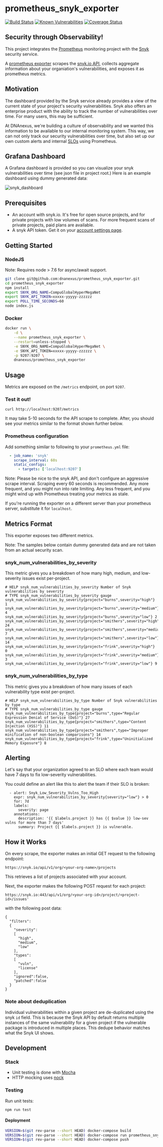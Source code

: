 # prometheus\_snyk\_exporter

[![Build Status](https://travis-ci.org/dnanexus/prometheus_snyk_exporter.svg?branch=master)](https://travis-ci.org/dnanexus/prometheus_snyk_exporter) [![Known Vulnerabilities](https://snyk.io/test/github/dnanexus/prometheus_snyk_exporter/badge.svg)](https://snyk.io/test/github/dnanexus/prometheus_snyk_exporter) [![Coverage Status](https://coveralls.io/repos/github/dnanexus/prometheus_snyk_exporter/badge.svg?branch=master)](https://coveralls.io/github/dnanexus/prometheus_snyk_exporter?branch=master)

## Security through Observability!

This project integrates the [Prometheus](https://prometheus.io) monitoring project with the [Snyk](https://snyk.io) security service.

A [prometheus exporter](https://prometheus.io/docs/instrumenting/exporters/) scrapes the [snyk.io API](https://snyk.docs.apiary.io), collects aggregate information about your organiation's vulnerabilities, and exposes it as prometheus metrics.

## Motivation

The dashboard provided by the Snyk service already provides a view of the current state of your project's security vulnerabilities.  Snyk also offers an enterprise product with the ability to track the number of vulnerabilities over time.  For many users, this may be sufficient.

At DNAnexus, we're building a culture of observability and we wanted this information to be available to our internal monitoring system.  This way, we can not only track our security vulnerabilities over time, but also set up our own custom alerts and internal [SLOs](https://landing.google.com/sre/book/chapters/service-level-objectives.html) using Prometheus.

## Grafana Dashboard

A Grafana dashboard is provided so you can visualize your snyk vulnerabilities over time (see json file in project root.)  Here is an example dashboard using dummy generated data:

![snyk_dashboard](https://user-images.githubusercontent.com/1438478/35176929-5ff18dec-fd39-11e7-90f3-fec700ab37a8.jpg)

## Prerequisites

* An account with snyk.io.  It's free for open source projects, and for private projects with low volumes of scans.  For more frequent scans of private projects, paid plans are available.
* A snyk API token.  Get it on your [account settings page](https://snyk.io/account/).

## Getting Started

### NodeJS

Note: Requires node > 7.6 for async/await support.

```bash
git clone git@github.com:dnanexus/prometheus_snyk_exporter.git
cd prometheus_snyk_exporter
npm install
export SNYK_ORG_NAME=CompuGlobalHyperMegaNet
export SNYK_API_TOKEN=xxxxx-yyyyy-zzzzzz
export POLL_TIME_SECONDS=60
node index.js
```

### Docker

```bash
docker run \
    -d \
    --name prometheus_snyk_exporter \
    --restart=unless-stopped \
    -e SNYK_ORG_NAME=CompuGlobalHyperMegaNet \
    -e SNYK_API_TOKEN=xxxxx-yyyyy-zzzzzz \
    -p 9207:9207 \
    dnanexus/prometheus_snyk_exporter
```

## Usage

Metrics are exposed on the `/metrics` endpoint, on port `9207`.

### Test it out!

```
curl http://localhost:9207/metrics
```

It may take 5-10 seconds for the API scrape to complete.  After, you should see your metrics similar to the format shown further below.

### Prometheus configuration

Add something similar to following to your `prometheus.yml` file:

```yml
  - job_name: 'snyk'
    scrape_interval: 60s
    static_configs:
      - targets: ['localhost:9207']
```

Note: Please be nice to the snyk API, and don't configure an aggressive scrape interval.  Scraping every 60 seconds is recommended.  Any more frequent, and you might run into rate limiting.  Any less frequent, and you might wind up with Prometheus treating your metrics as stale.

If you're running the exporter on a different server than your prometheus server, substitute it for `localhost`.

## Metrics Format

This exporter exposes two different metrics.

Note: The samples below contain dummy generated data and are not taken from an actual security scan.

### snyk\_num\_vulnerabilities\_by\_severity

This metric gives you a breakdown of how many high, medium, and low-severity issues exist per-project.

```
# HELP snyk_num_vulnerabilities_by_severity Number of Snyk vulnerabilities by severity
# TYPE snyk_num_vulnerabilities_by_severity gauge
snyk_num_vulnerabilities_by_severity{project="burns",severity="high"} 1
snyk_num_vulnerabilities_by_severity{project="burns",severity="medium"} 4
snyk_num_vulnerabilities_by_severity{project="burns",severity="low"} 2
snyk_num_vulnerabilities_by_severity{project="smithers",severity="high"} 24
snyk_num_vulnerabilities_by_severity{project="smithers",severity="medium"} 7
snyk_num_vulnerabilities_by_severity{project="smithers",severity="low"} 14
snyk_num_vulnerabilities_by_severity{project="frink",severity="high"} 0
snyk_num_vulnerabilities_by_severity{project="frink",severity="medium"} 3
snyk_num_vulnerabilities_by_severity{project="frink",severity="low"} 9
```

### snyk\_num\_vulnerabilities\_by\_type

This metric gives you a breakdown of how many issues of each vulnerability type exist per-project.

```
# HELP snyk_num_vulnerabilities_by_type Number of Snyk vulnerabilities by type
# TYPE snyk_num_vulnerabilities_by_type gauge
snyk_num_vulnerabilities_by_type{project="burns",type="Regular Expression Denial of Service (DoS)"} 27
snyk_num_vulnerabilities_by_type{project="smithers",type="Content Injection (XSS)"} 11
snyk_num_vulnerabilities_by_type{project="smithers",type="Improper minification of non-boolean comparisons"} 14
snyk_num_vulnerabilities_by_type{project="frink",type="Uninitialized Memory Exposure"} 8
```

## Alerting

Let's say that your organization agreed to an SLO where each team would have 7 days to fix low-severity vulnerabilities.

You could define an alert like this to alert the team if their SLO is broken:

```
  - alert: Snyk_Low_Severity_Vulns_Too_High
    expr: snyk_num_vulnerabilities_by_severity{severity="low"} > 0
    for: 7d
    labels:
      severity: page
    annotations:
      description: '{{ $labels.project }} has {{ $value }} low-sev vulns for more than 7 days'
      summary: Project {{ $labels.project }} is vulnerable.
```

## How it Works

On every scrape, the exporter makes an initial GET request to the following endpoint:

```
https://snyk.io/api/v1/org/<your-org-name>/projects
```

This retrieves a list of projects associated with your account.

Next, the exporter makes the following POST request for each project:

```
https://snyk.io:443/api/v1/org/<your-org-id>/project/<project-id>/issues'
```

with the following post data:

```
{
  "filters":
  {
    "severity":
    [
      "high",
      "medium",
      "low"
    ],
    "types":
    [
      "vuln",
      "license"
    ],
    "ignored":false,
    "patched":false
  }
}
```

### Note about deduplication

Individual vulnerabilities within a given project are de-duplicated using the snyk `id` field.  This is because the Snyk API by default returns multiple instances of the same vulnerability for a given project if the vulnerable package is introduced in multiple places.  This dedupe behavior matches what the Snyk UI shows.

## Development

### Stack

* Unit testing is done with [Mocha](https://mochajs.org/)
* HTTP mocking uses [nock](https://github.com/node-nock/nock)

### Testing

Run unit tests:

```
npm run test
```

#### Deployment

```sh
VERSION=$(git rev-parse --short HEAD) docker-compose build
VERSION=$(git rev-parse --short HEAD) docker-compose run prometheus_snyk_exporter npm test
VERSION=$(git rev-parse --short HEAD) docker-compose push
```